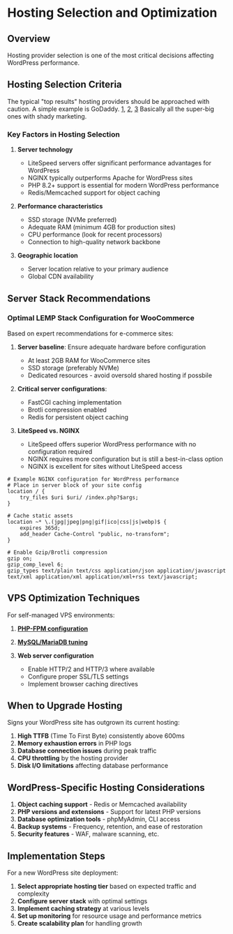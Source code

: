 # Hosting Selection and Optimization

## Overview

Hosting provider selection is one of the most critical decisions affecting WordPress performance.

## Hosting Selection Criteria

The typical "top results" hosting providers should be approached with caution. A simple example is GoDaddy. [1](https://karveldigital.com/why-i-dont-use-godaddy-you-shouldnt-either/), [2](https://www.reddit.com/r/webhosting/comments/17s2mcg/godaddy_being_shady/), [3](https://almostinevitable.com/stop-using-godaddy-heres-why/) Basically all the super-big ones with shady marketing.

### Key Factors in Hosting Selection

1. **Server technology**
   - LiteSpeed servers offer significant performance advantages for WordPress
   - NGINX typically outperforms Apache for WordPress sites
   - PHP 8.2+ support is essential for modern WordPress performance
   - Redis/Memcached support for object caching

2. **Performance characteristics**
   - SSD storage (NVMe preferred)
   - Adequate RAM (minimum 4GB for production sites)
   - CPU performance (look for recent processors)
   - Connection to high-quality network backbone

3. **Geographic location**
   - Server location relative to your primary audience
   - Global CDN availability

## Server Stack Recommendations

### Optimal LEMP Stack Configuration for WooCommerce

Based on expert recommendations for e-commerce sites:

1. **Server baseline**: Ensure adequate hardware before configuration
   - At least 2GB RAM for WooCommerce sites
   - SSD storage (preferably NVMe)
   - Dedicated resources - avoid oversold shared hosting if possbile

2. **Critical server configurations**:
   - FastCGI caching implementation
   - Brotli compression enabled
   - Redis for persistent object caching

3. **LiteSpeed vs. NGINX**
   - LiteSpeed offers superior WordPress performance with no configuration required
   - NGINX requires more configuration but is still a best-in-class option
   - NGINX is excellent for sites without LiteSpeed access

```nginx
# Example NGINX configuration for WordPress performance
# Place in server block of your site config
location / {
    try_files $uri $uri/ /index.php?$args;
}

# Cache static assets
location ~* \.(jpg|jpeg|png|gif|ico|css|js|webp)$ {
    expires 365d;
    add_header Cache-Control "public, no-transform";
}

# Enable Gzip/Brotli compression
gzip on;
gzip_comp_level 6;
gzip_types text/plain text/css application/json application/javascript text/xml application/xml application/xml+rss text/javascript;
```

## VPS Optimization Techniques

For self-managed VPS environments:

1. [**PHP-FPM configuration**](./03-wordpress-optimization/01-php-fpm-configuration.md)

2. [**MySQL/MariaDB tuning**](./03-wordpress-optimization/06-database-optimizations.md)

3. **Web server configuration**
   - Enable HTTP/2 and HTTP/3 where available
   - Configure proper SSL/TLS settings
   - Implement browser caching directives

## When to Upgrade Hosting

Signs your WordPress site has outgrown its current hosting:

1. **High TTFB** (Time To First Byte) consistently above 600ms
2. **Memory exhaustion errors** in PHP logs
3. **Database connection issues** during peak traffic
4. **CPU throttling** by the hosting provider
5. **Disk I/O limitations** affecting database performance

## WordPress-Specific Hosting Considerations

1. **Object caching support** - Redis or Memcached availability
2. **PHP versions and extensions** - Support for latest PHP versions
3. **Database optimization tools** - phpMyAdmin, CLI access
4. **Backup systems** - Frequency, retention, and ease of restoration
5. **Security features** - WAF, malware scanning, etc.

## Implementation Steps

For a new WordPress site deployment:

1. **Select appropriate hosting tier** based on expected traffic and complexity
2. **Configure server stack** with optimal settings
3. **Implement caching strategy** at various levels
4. **Set up monitoring** for resource usage and performance metrics
5. **Create scalability plan** for handling growth
